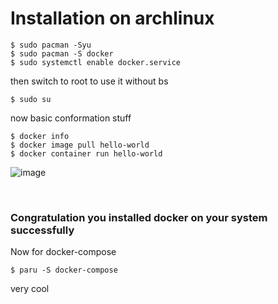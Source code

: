 
# Installation on archlinux
```
$ sudo pacman -Syu
$ sudo pacman -S docker 
$ sudo systemctl enable docker.service
```

then switch to root to use it without bs 

```
$ sudo su
```

now basic conformation stuff

```
$ docker info
$ docker image pull hello-world
$ docker container run hello-world
```

![image](https://user-images.githubusercontent.com/96205648/200181932-a38890fc-7712-4344-9b0d-2d07c85dfb79.png)

  
<br>

### Congratulation you installed docker on your system successfully

Now for docker-compose

```
$ paru -S docker-compose 
```

very cool
